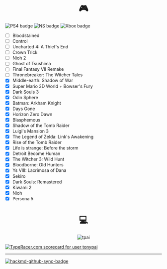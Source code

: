 <h1 align="center">🎮</h1>

![PS4 badge](https://img.shields.io/badge/PlayStation4-yes-green.svg)
![NS badge](https://img.shields.io/badge/Nintendo%20Switch-yes-green.svg)
![Xbox badge](https://img.shields.io/badge/Xbox-no-red.svg)

- [ ] Bloodstained
- [ ] Control
- [ ] Uncharted 4: A Thief's End
- [ ] Crown Trick
- [ ] Nioh 2
- [ ] Ghost of Tsushima
- [ ] Final Fantasy VII Remake
- [ ] Thronebreaker: The Witcher Tales
- [x] Middle-earth: Shadow of War
- [x] Super Mario 3D World + Bowser's Fury
- [x] Dark Souls 3
- [x] Odin Sphere
- [x] Batman: Arkham Knight
- [x] Days Gone
- [x] Horizon Zero Dawn
- [x] Blasphemous
- [x] Shadow of the Tomb Raider
- [x] Luigi's Mansion 3
- [x] The Legend of Zelda: Link's Awakening
- [x] Rise of the Tomb Raider
- [x] Life is strange: Before the storm
- [x] Detroit Become Human
- [x] The Witcher 3: Wild Hunt
- [x] Bloodborne: Old Hunters
- [x] Ys VIII: Lacrimosa of Dana
- [x] Sekiro
- [x] Dark Souls: Remastered
- [x] Kiwami 2
- [x] Nioh
- [x] Persona 5

<h1 align="center">💻</h1>

<p align="center"> <img src="https://github-readme-stats.vercel.app/api?username=tpai&theme=dark&show_icons=true" alt="tpai" /> </p>

<a href="https://data.typeracer.com/pit/profile?user=tonypai&ref=badge" target="_top"><img src="https://data.typeracer.com/misc/badge?user=tonypai" border="0" alt="TypeRacer.com scorecard for user tonypai"/></a>

---

[![hackmd-github-sync-badge](https://hackmd.io/CS5hjQNdQeKyYW3b__aEEQ/badge)](https://hackmd.io/CS5hjQNdQeKyYW3b__aEEQ)
